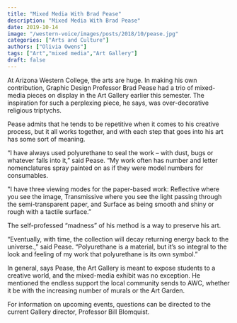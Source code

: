 ```yaml
---
title: "Mixed Media With Brad Pease"
description: "Mixed Media With Brad Pease"
date: 2019-10-14
image: "/western-voice/images/posts/2018/10/pease.jpg"
categories: ["Arts and Culture"]
authors: ["Olivia Owens"]
tags: ["Art","mixed media","Art Gallery"]
draft: false
---
```

At Arizona Western College, the arts are huge. In making his own contribution, Graphic Design Professor Brad Pease had a trio of mixed-media pieces on display in the Art Gallery earlier this semester. The inspiration for such a perplexing piece, he says, was over-decorative religious triptychs.

Pease admits that he tends to be repetitive when it comes to his creative process, but it all works together, and with each step that goes into his art has some sort of meaning.

“I have always used polyurethane to seal the work – with dust, bugs or whatever falls into it,” said Pease. “My work often has number and letter nomenclatures spray painted on as if they were model numbers for consumables.

"I have three viewing modes for the paper-based work: Reflective where you see the image, Transmissive where you see the light passing through the semi-transparent paper, and Surface as being smooth and shiny or rough with a tactile surface.”

The self-professed “madness” of his method is a way to preserve his art.

“Eventually, with time, the collection will decay returning energy back to the universe.,” said Pease. “Polyurethane is a material, but it’s so integral to the look and feeling of my work that polyurethane is its own symbol.”

In general, says Pease, the Art Gallery is meant to expose students to a creative world, and the mixed-media exhibit was no exception. He mentioned the endless support the local community sends to AWC, whether it be with the increasing number of murals or the Art Garden.

For information on upcoming events, questions can be directed to the current Gallery director, Professor Bill Blomquist.